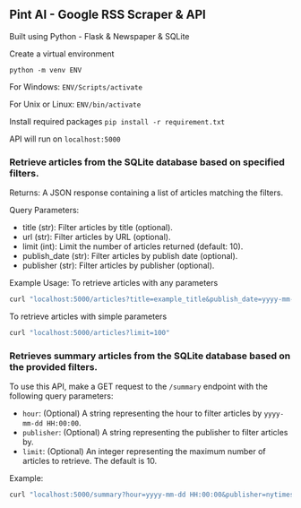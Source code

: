 ## Pint AI - Google RSS Scraper & API

Built using Python - Flask & Newspaper & SQLite

Create a virtual environment

`python -m venv ENV`

For Windows:
`ENV/Scripts/activate`

For Unix or Linux:
`ENV/bin/activate`

Install required packages
`pip install -r requirement.txt`

API will run on `localhost:5000` 

### Retrieve articles from the SQLite database based on specified filters.

Returns:
A JSON response containing a list of articles matching the filters.

Query Parameters:
- title (str): Filter articles by title (optional).
- url (str): Filter articles by URL (optional).
- limit (int): Limit the number of articles returned (default: 10).
- publish_date (str): Filter articles by publish date (optional).
- publisher (str): Filter articles by publisher (optional).

Example Usage:
To retrieve articles with any parameters
```bash
curl "localhost:5000/articles?title=example_title&publish_date=yyyy-mm-dd&limit=<>&publisher=example_publisher&url=example_url"
```

To retrieve articles with simple parameters
```bash
curl "localhost:5000/articles?limit=100"
```


### Retrieves summary articles from the SQLite database based on the provided filters.

To use this API, make a GET request to the `/summary` endpoint with the following query parameters:

- `hour`: (Optional) A string representing the hour to filter articles by `yyyy-mm-dd HH:00:00`.
- `publisher`: (Optional) A string representing the publisher to filter articles by.
- `limit`: (Optional) An integer representing the maximum number of articles to retrieve. The default is 10.

Example:

```bash
curl "localhost:5000/summary?hour=yyyy-mm-dd HH:00:00&publisher=nytimes&limit=5"
```